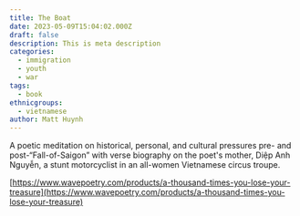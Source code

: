 ```yaml
---
title: The Boat
date: 2023-05-09T15:04:02.000Z
draft: false
description: This is meta description
categories:
  - immigration
  - youth
  - war
tags:
  - book
ethnicgroups:
  - vietnamese
author: Matt Huynh
---
```


A poetic meditation on historical, personal, and cultural pressures pre- and post-“Fall-of-Saigon” with verse biography on the poet's mother, Diệp Anh Nguyễn, a stunt motorcyclist in an all-women Vietnamese circus troupe.

[https://www.wavepoetry.com/products/a-thousand-times-you-lose-your-treasure](https://www.wavepoetry.com/products/a-thousand-times-you-lose-your-treasure)
